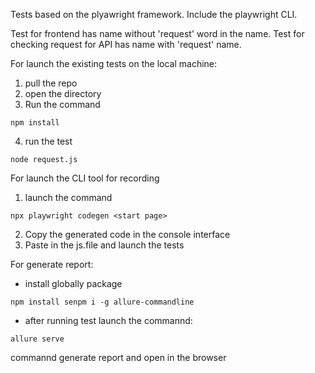 Tests based on the plyawright framework.
Include the playwright CLI.

Test for frontend has name without 'request' word in the name.
Test for checking request for API has name with 'request' name.

For launch the existing tests on the local machine:
1. pull the repo
2. open the directory
3. Run the command
```
npm install
```
4. run the test
```
node request.js
```


For launch the CLI tool for recording
1. launch the command
```
npx playwright codegen <start page>
```
2. Copy the generated code in the console interface
3. Paste in the js.file and launch the tests

For generate report:
- install globally package
```
npm install senpm i -g allure-commandline
```
- after running test launch the commannd:
```
allure serve
```
commannd generate report and open in the browser